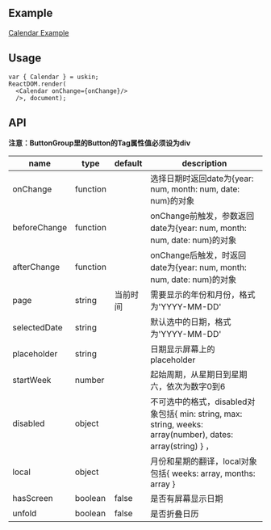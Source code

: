 ## Example
<a href="./calendar.html" target="_blank">Calendar Example</a>

## Usage
```
var { Calendar } = uskin;
ReactDOM.render(
  <Calendar onChange={onChange}/>
  />, document);
```

## API
**注意：ButtonGroup里的Button的Tag属性值必须设为div**
<table>
  <thead>
    <tr>
      <th style="width: 100px;">name</th>
      <th style="width: 50px;">type</th>
      <th style="width: 50px;">default</th>
      <th>description</th>
    </tr>
  </thead>
  <tbody>
    <tr>
      <td>onChange</td>
      <td>function</td>
      <td></td>
      <td>选择日期时返回date为{year: num, month: num, date: num}的对象</td>
    </tr>
    <tr>
      <td>beforeChange</td>
      <td>function</td>
      <td></td>
      <td>onChange前触发，参数返回date为{year: num, month: num, date: num}的对象</td>
    </tr>
    <tr>
      <td>afterChange</td>
      <td>function</td>
      <td></td>
      <td>onChange后触发，时返回date为{year: num, month: num, date: num}的对象</td>
    </tr>
    <tr>
      <td>page</td>
      <td>string</td>
      <td>当前时间</td>
      <td>需要显示的年份和月份，格式为'YYYY-MM-DD'</td>
    </tr>
    <tr>
      <td>selectedDate</td>
      <td>string</td>
      <td></td>
      <td>默认选中的日期，格式为'YYYY-MM-DD'</td>
    </tr>
    <tr>
      <td>placeholder</td>
      <td>string</td>
      <td></td>
      <td>日期显示屏幕上的placeholder</td>
    </tr>
    <tr>
      <td>startWeek</td>
      <td>number</td>
      <td></td>
      <td>起始周期，从星期日到星期六，依次为数字0到6</td>
    </tr>
    <tr>
      <td>disabled</td>
      <td>object</td>
      <td></td>
      <td>不可选中的格式，disabled对象包括{ min: string, max: string, weeks: array(number), dates: array(string) } ，</td>
    </tr>
    <tr>
      <td>local</td>
      <td>object</td>
      <td></td>
      <td>月份和星期的翻译，local对象包括{ weeks: array, months: array }</td>
    </tr>
    <tr>
      <td>hasScreen</td>
      <td>boolean</td>
      <td>false</td>
      <td>是否有屏幕显示日期</td>
    </tr>
    <tr>
      <td>unfold</td>
      <td>boolean</td>
      <td>false</td>
      <td>是否折叠日历</td>
    </tr>
  </tbody>
</table>
